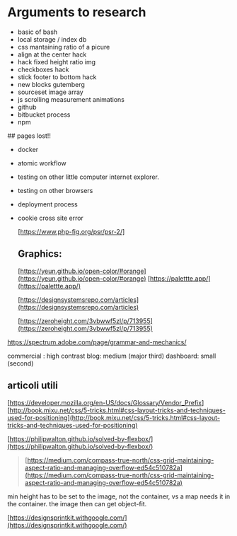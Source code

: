 # Arguments to research

- basic of bash
-  local storage / index db
- css mantaining ratio of a picure
- align at the center hack
- hack fixed height ratio img
- checkboxes hack
- stick footer to bottom hack
- new blocks gutemberg
- sourceset image array
- js scrolling measurement animations
- github
- bitbucket process
- npm



 ## pages lost!!

- docker

- atomic workflow

- testing on other little computer internet explorer.

- testing on other browsers

- deployment process

- cookie cross site error

  

  

  [https://www.php-fig.org/psr/psr-2/]

  

  ## Graphics:

  [https://yeun.github.io/open-color/#orange](https://yeun.github.io/open-color/#orange)
  [https://palettte.app/](https://palettte.app/)

  [https://designsystemsrepo.com/articles](https://designsystemsrepo.com/articles)

  [https://zeroheight.com/3vbwwf5zl/p/713955](https://zeroheight.com/3vbwwf5zl/p/713955)

  

https://spectrum.adobe.com/page/grammar-and-mechanics/



commercial : high contrast
blog: medium (major third)
dashboard: small (second)




## articoli utili

[https://developer.mozilla.org/en-US/docs/Glossary/Vendor_Prefix]
[http://book.mixu.net/css/5-tricks.html#css-layout-tricks-and-techniques-used-for-positioning](http://book.mixu.net/css/5-tricks.html#css-layout-tricks-and-techniques-used-for-positioning)

[https://philipwalton.github.io/solved-by-flexbox/](https://philipwalton.github.io/solved-by-flexbox/)

> [https://medium.com/compass-true-north/css-grid-maintaining-aspect-ratio-and-managing-overflow-ed54c510782a](https://medium.com/compass-true-north/css-grid-maintaining-aspect-ratio-and-managing-overflow-ed54c510782a)

min height has to be set to the image, not the container, vs a map needs it in the container. the image then can get object-fit.

 [https://designsprintkit.withgoogle.com/](https://designsprintkit.withgoogle.com/)
<!--stackedit_data:
eyJoaXN0b3J5IjpbLTE4MTcyMTU0NDIsLTE1MDA1ODkyNTEsLT
gzMTE2NTA3MiwxOTE0NzIwNDYzLC05NDgxNjY0MDNdfQ==
-->